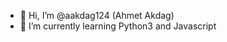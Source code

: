 - 👋 Hi, I’m @aakdag124 (Ahmet Akdag)
- 🌱 I’m currently learning Python3 and Javascript

<!---
aakdag124/aakdag124 is a ✨ special ✨ repository because its `README.md` (this file) appears on your GitHub profile.
You can click the Preview link to take a look at your changes.
--->
